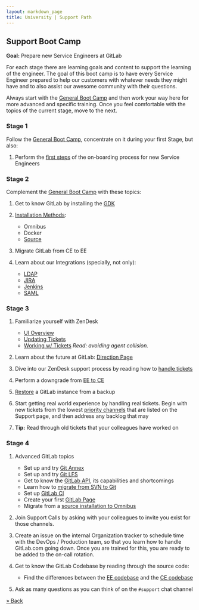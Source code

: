 ```yaml
---
layout: markdown_page
title: University | Support Path
---
```


## Support Boot Camp

**Goal:** Prepare new Service Engineers at GitLab

For each stage there are learning goals and content to support the learning of the engineer.
The goal of this boot camp is to have every Service Engineer prepared to help our customers
with whatever needs they might have and to also assist our awesome community with their
questions.

Always start with the [General Boot Camp](../#general-boot-camp) and then work
your way here for more advanced and specific training. Once you feel comfortable
with the topics of the current stage, move to the next.

### Stage 1

Follow the [General Boot Camp](../#general-boot-camp), concentrate on it
during your first Stage, but also:

1. Perform the [first steps](/handbook/support/onboarding.html#first-steps) of
   the on-boarding process for new Service Engineers

### Stage 2

Complement the [General Boot Camp](../#general-boot-camp) with these topics:

1. Get to know GitLab by installing the [GDK](https://gitlab.com/gitlab-org/gitlab-development-kit)
1. [Installation Methods](/installation/):
	  - Omnibus
	  - Docker
	  - [Source](https://gitlab.com/gitlab-org/gitlab-ce/blob/master/doc/install/installation.md)

1. Migrate GitLab from CE to EE
1. Learn about our Integrations (specially, not only):
	  - [LDAP](http://doc.gitlab.com/ee/integration/ldap.html)
	  - [JIRA](http://doc.gitlab.com/ee/project_services/jira.html)
	  - [Jenkins](http://doc.gitlab.com/ee/integration/jenkins.html)
	  - [SAML](http://doc.gitlab.com/ce/integration/saml.html)

### Stage 3

1. Familiarize yourself with ZenDesk
   - [UI Overview](https://support.zendesk.com/hc/en-us/articles/203661806-Introduction-to-the-Zendesk-agent-interface)
   - [Updating Tickets](https://support.zendesk.com/hc/en-us/articles/212530318-Updating-and-solving-tickets)
   - [Working w/ Tickets](https://support.zendesk.com/hc/en-us/articles/203690856-Working-with-tickets) *Read: avoiding agent collision.*

1. Learn about the future at GitLab: [Direction Page](/direction/)
1. Dive into our ZenDesk support process by reading how to [handle tickets](/handbook/support/onboarding.html#handling-tickets)
1. Perform a downgrade from [EE to CE](http://doc.gitlab.com/ee/downgrade_ee_to_ce/README.html)
1. [Restore](http://doc.gitlab.com/ee/raketasks/backup_restore.html) a GitLab instance from a backup
1. Start getting real world experience by handling real tickets. Begin with new
   tickets from the lowest [priority channels](/handbook/support#support-channels)
   that are listed on the Support page, and then address any backlog that may

1. **Tip:** Read through old tickets that your colleagues have worked on


### Stage 4

1. Advanced GitLab topics
   - Set up and try [Git Annex](http://doc.gitlab.com/ee/workflow/git_annex.html)
   - Set up and try [Git LFS](http://doc.gitlab.com/ee/workflow/lfs/manage_large_binaries_with_git_lfs.html)
   - Get to know the [GitLab API](http://doc.gitlab.com/ee/api/README.html),
     its capabilities and shortcomings
   - Learn how to [migrate from SVN to Git](http://doc.gitlab.com/ee/workflow/importing/migrating_from_svn.html)
   - Set up [GitLab CI](http://doc.gitlab.com/ee/ci/quick_start/README.html)
   - Create your first [GitLab Page](http://doc.gitlab.com/ee/pages/administration.html)
   - Migrate from a [source installation to Omnibus](http://doc.gitlab.com/omnibus/update/README.html#upgrading-from-a-non-omnibus-installation-to-an-omnibus-installation)

1. Join Support Calls by asking with your colleagues to invite you
   exist for those channels.

1. Create an issue on the internal Organization tracker to schedule time with
   the DevOps / Production team, so that you learn how to handle GitLab.com
   going down. Once you are trained for this, you are ready to be added to the
   on-call rotation.

1. Get to know the GitLab Codebase by reading through the source code:
   - Find the differences between the [EE codebase](https://gitlab.com/gitlab-org/gitlab-ce)
     and the [CE codebase](https://gitlab.com/gitlab-org/gitlab-ce)

1. Ask as many questions as you can think of on the `#support` chat channel



[» Back](/university)